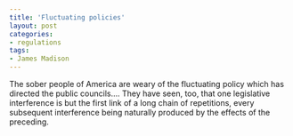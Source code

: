 ```yaml
---
title: 'Fluctuating policies'
layout: post
categories:
- regulations
tags:
- James Madison
---
```


The sober people of America are weary of the fluctuating policy which has directed the public councils.... They have seen, too, that one legislative interference is but the first link of a long chain of repetitions, every subsequent interference being naturally produced by the effects of the preceding.
